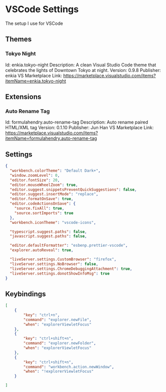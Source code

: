# VSCode Settings
The setup I use for VSCode

## Themes
### Tokyo Night
Id: enkia.tokyo-night
Description: A clean Visual Studio Code theme that celebrates the lights of Downtown Tokyo at night.
Version: 0.9.8
Publisher: enkia
VS Marketplace Link: https://marketplace.visualstudio.com/items?itemName=enkia.tokyo-night

## Extensions
### Auto Rename Tag
Id: formulahendry.auto-rename-tag
Description: Auto rename paired HTML/XML tag
Version: 0.1.10
Publisher: Jun Han
VS Marketplace Link: https://marketplace.visualstudio.com/items?itemName=formulahendry.auto-rename-tag


## Settings
```json
{
  "workbench.colorTheme": "Default Dark+",
  "window.zoomLevel": 0,
  "editor.fontSize": 20,
  "editor.mouseWheelZoom": true,
  "editor.suggest.snippetsPreventQuickSuggestions": false,
  "editor.suggest.insertMode": "replace",
  "editor.formatOnSave": true,
  "editor.codeActionsOnSave": {
    "source.fixAll": true,
    "source.sortImports": true
  },
  "workbench.iconTheme": "vscode-icons",

  "typescript.suggest.paths": false,
  "javascript.suggest.paths": false,

  "editor.defaultFormatter": "esbenp.prettier-vscode",
  "explorer.autoReveal": true,

  "liveServer.settings.CustomBrowser": "firefox",
  "liveServer.settings.NoBrowser": false,
  "liveServer.settings.ChromeDebuggingAttachment": true,
  "liveServer.settings.donotShowInfoMsg": true
}
```


## Keybindings
```json
[
    {
        "key": "ctrl+n",
        "command": "explorer.newFile",
        "when": "explorerViewletFocus"
    },
    {
        "key": "ctrl+shift+n",
        "command": "explorer.newFolder",
        "when": "explorerViewletFocus"
    },
    {
        "key": "ctrl+shift+n",
        "command": "workbench.action.newWindow",
        "when": "!explorerViewletFocus"
    }

]
```
